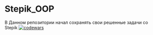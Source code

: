 # Stepik_OOP
В Данном репозитории начал сохранять свои решенные задачи со Stepik
[![codewars](https://www.codewars.com/users/GuzeyRuslan/badges/large)](https://www.codewars.com/users/GuzeyRuslan)
